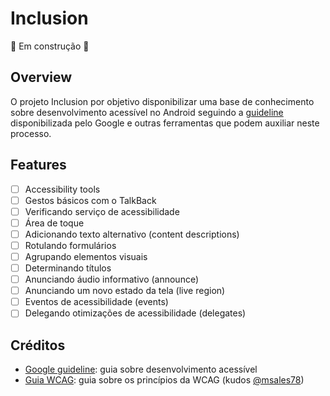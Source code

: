 # Inclusion

🚧 Em construção 🚧

## Overview

O projeto Inclusion por objetivo disponibilizar uma base de conhecimento sobre desenvolvimento acessível no Android seguindo a [guideline](https://developer.android.com/guide/topics/ui/accessibility/apps) disponibilizada pelo Google e outras ferramentas que podem auxiliar neste processo.

## Features

- [ ] Accessibility tools
- [ ] Gestos básicos com o TalkBack
- [ ] Verificando serviço de acessibilidade
- [ ] Área de toque
- [ ] Adicionando texto alternativo (content descriptions)
- [ ] Rotulando formulários
- [ ] Agrupando elementos visuais
- [ ] Determinando títulos
- [ ] Anunciando áudio informativo (announce)
- [ ] Anunciando um novo estado da tela (live region)
- [ ] Eventos de acessibilidade (events)
- [ ] Delegando otimizações de acessibilidade (delegates)

## Créditos

* [Google guideline](https://developer.android.com/guide/topics/ui/accessibility): guia sobre desenvolvimento acessível
* [Guia WCAG](https://guia-wcag.com/): guia sobre os princípios da WCAG (kudos [@msales78](https://github.com/msales78))